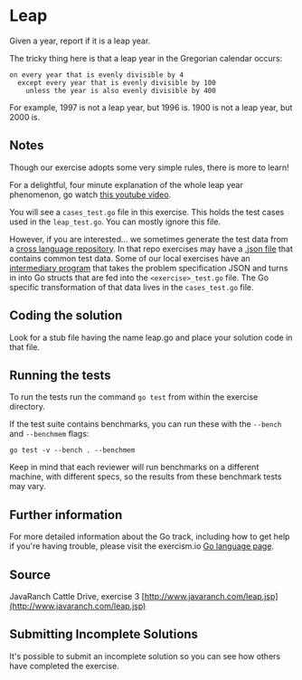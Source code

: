 # Leap

Given a year, report if it is a leap year.

The tricky thing here is that a leap year in the Gregorian calendar occurs:

```text
on every year that is evenly divisible by 4
  except every year that is evenly divisible by 100
    unless the year is also evenly divisible by 400
```

For example, 1997 is not a leap year, but 1996 is.  1900 is not a leap
year, but 2000 is.

## Notes

Though our exercise adopts some very simple rules, there is more to
learn!

For a delightful, four minute explanation of the whole leap year
phenomenon, go watch [this youtube video][video].

[video]: http://www.youtube.com/watch?v=xX96xng7sAE

You will see a `cases_test.go` file in this exercise. This holds the test
cases used in the `leap_test.go`. You can mostly ignore this file.

However, if you are interested... we sometimes generate the test data from a
[cross language repository][problem-specifications-leap]. In that repo
exercises may have a [.json file][problem-specifications-leap-json] that
contains common test data. Some of our local exercises have an
[intermediary program][local-leap-gen] that takes the problem specification
JSON and turns in into Go structs that are fed into the `<exercise>_test.go`
file. The Go specific transformation of that data lives in the `cases_test.go` file.

[problem-specifications-leap]: https://github.com/exercism/problem-specifications/tree/master/exercises/leap
[problem-specifications-leap-json]: https://github.com/exercism/problem-specifications/blob/master/exercises/leap/canonical-data.json
[local-leap-gen]: https://github.com/exercism/go/blob/master/exercises/leap/.meta/gen.go

## Coding the solution

Look for a stub file having the name leap.go
and place your solution code in that file.

## Running the tests

To run the tests run the command `go test` from within the exercise directory.

If the test suite contains benchmarks, you can run these with the `--bench` and `--benchmem`
flags:

`go test -v --bench . --benchmem`

Keep in mind that each reviewer will run benchmarks on a different machine, with
different specs, so the results from these benchmark tests may vary.

## Further information

For more detailed information about the Go track, including how to get help if
you're having trouble, please visit the exercism.io [Go language page](http://exercism.io/languages/go/resources).

## Source

JavaRanch Cattle Drive, exercise 3 [http://www.javaranch.com/leap.jsp](http://www.javaranch.com/leap.jsp)

## Submitting Incomplete Solutions

It's possible to submit an incomplete solution so you can see how others have completed the exercise.
